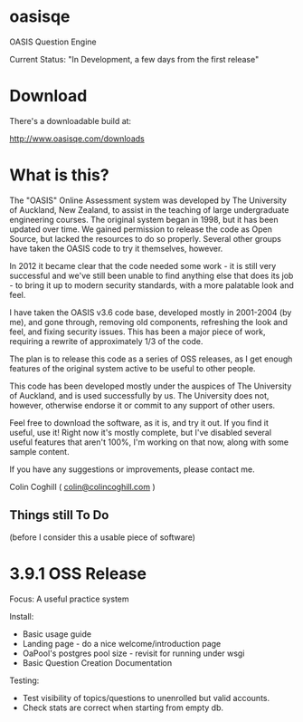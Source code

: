 oasisqe
=======

OASIS Question Engine

Current Status:  "In Development, a few days from the first release"

Download
========

There's a downloadable build at:

http://www.oasisqe.com/downloads


What is this?
=============

The "OASIS" Online Assessment system was developed by The University of Auckland, New Zealand, to assist
in the teaching of large undergraduate engineering courses. The original system began in 1998, but it
has been updated over time. We gained permission to release the code as Open Source, but lacked the
resources to do so properly. Several other groups have taken the OASIS code to try it themselves,
however.

In 2012 it became clear that the code needed some work - it is still very successful and we've still
been unable to find anything else that does its job - to bring it up to modern security standards, with
a more palatable look and feel.

I have taken the OASIS v3.6 code base, developed mostly in 2001-2004 (by me), and gone through, removing old
components, refreshing the look and feel, and fixing security issues. This has been a major piece
of work, requiring a rewrite of approximately 1/3 of the code.

The plan is to release this code as a series of OSS releases, as I get enough features of the original
system active to be useful to other people.

This code has been developed mostly under the auspices of The University of Auckland, and is used
successfully by us. The University does not, however, otherwise endorse it or commit to any support
of other users.

Feel free to download the software, as it is, and try it out. If you find it useful, use it!
Right now it's mostly complete, but I've disabled several useful features that aren't 100%, 
I'm working on that now, along with some sample content.

If you have any suggestions or improvements, please contact me.

Colin Coghill
 ( colin@colincoghill.com )



Things still To Do
------------------
(before I consider this a usable piece of software)

3.9.1 OSS Release
=================

Focus: A useful practice system

Install:
 * Basic usage guide
 * Landing page - do a nice welcome/introduction page
 * OaPool's postgres pool size - revisit for running under wsgi
 * Basic Question Creation Documentation

Testing:
 * Test visibility of topics/questions to unenrolled but valid accounts.
 * Check stats are correct when starting from empty db.
